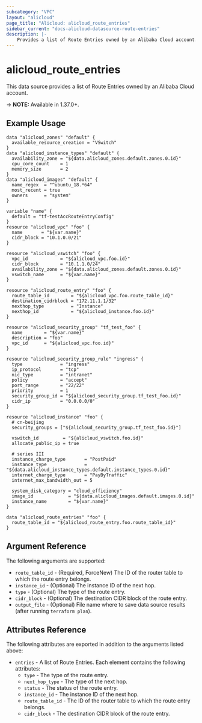 ```yaml
---
subcategory: "VPC"
layout: "alicloud"
page_title: "Alicloud: alicloud_route_entries"
sidebar_current: "docs-alicloud-datasource-route-entries"
description: |-
    Provides a list of Route Entries owned by an Alibaba Cloud account.
---
```


# alicloud\_route\_entries

This data source provides a list of Route Entries owned by an Alibaba Cloud account.

-> **NOTE:** Available in 1.37.0+.

## Example Usage

```
data "alicloud_zones" "default" {
  available_resource_creation = "VSwitch"
}
data "alicloud_instance_types" "default" {
  availability_zone = "${data.alicloud_zones.default.zones.0.id}"
  cpu_core_count    = 1
  memory_size       = 2
}
data "alicloud_images" "default" {
  name_regex  = "^ubuntu_18.*64"
  most_recent = true
  owners      = "system"
}

variable "name" {
  default = "tf-testAccRouteEntryConfig"
}
resource "alicloud_vpc" "foo" {
  name       = "${var.name}"
  cidr_block = "10.1.0.0/21"
}

resource "alicloud_vswitch" "foo" {
  vpc_id            = "${alicloud_vpc.foo.id}"
  cidr_block        = "10.1.1.0/24"
  availability_zone = "${data.alicloud_zones.default.zones.0.id}"
  vswitch_name      = "${var.name}"
}

resource "alicloud_route_entry" "foo" {
  route_table_id        = "${alicloud_vpc.foo.route_table_id}"
  destination_cidrblock = "172.11.1.1/32"
  nexthop_type          = "Instance"
  nexthop_id            = "${alicloud_instance.foo.id}"
}

resource "alicloud_security_group" "tf_test_foo" {
  name        = "${var.name}"
  description = "foo"
  vpc_id      = "${alicloud_vpc.foo.id}"
}

resource "alicloud_security_group_rule" "ingress" {
  type              = "ingress"
  ip_protocol       = "tcp"
  nic_type          = "intranet"
  policy            = "accept"
  port_range        = "22/22"
  priority          = 1
  security_group_id = "${alicloud_security_group.tf_test_foo.id}"
  cidr_ip           = "0.0.0.0/0"
}

resource "alicloud_instance" "foo" {
  # cn-beijing
  security_groups = ["${alicloud_security_group.tf_test_foo.id}"]

  vswitch_id         = "${alicloud_vswitch.foo.id}"
  allocate_public_ip = true

  # series III
  instance_charge_type       = "PostPaid"
  instance_type              = "${data.alicloud_instance_types.default.instance_types.0.id}"
  internet_charge_type       = "PayByTraffic"
  internet_max_bandwidth_out = 5

  system_disk_category = "cloud_efficiency"
  image_id             = "${data.alicloud_images.default.images.0.id}"
  instance_name        = "${var.name}"
}

data "alicloud_route_entries" "foo" {
  route_table_id = "${alicloud_route_entry.foo.route_table_id}"
}

```

## Argument Reference

The following arguments are supported:

* `route_table_id` - (Required, ForceNew) The ID of the router table to which the route entry belongs.
* `instance_id` - (Optional) The instance ID of the next hop.
* `type` - (Optional) The type of the route entry.
* `cidr_block` - (Optional) The destination CIDR block of the route entry.
* `output_file` - (Optional) File name where to save data source results (after running `terraform plan`).

## Attributes Reference

The following attributes are exported in addition to the arguments listed above:

* `entries` - A list of Route Entries. Each element contains the following attributes:
  * `type` - The type of the route entry.
  * `next_hop_type` - The type of the next hop.
  * `status` - The status of the route entry.
  * `instance_id` - The instance ID of the next hop.
  * `route_table_id` - The ID of the router table to which the route entry belongs.
  * `cidr_block` - The destination CIDR block of the route entry.

